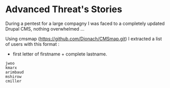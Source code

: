 # Advanced Threat's Stories

During a pentest for a large compagny I was faced to a completely updated Drupal CMS, nothing overwhelmed ...

Using cmsmap (https://github.com/Dionach/CMSmap.git) I extracted a list of users with this format : 
* first letter of firstname + complete lastname.
```
jwoo
kmarx
arimbaud
mshirow
cmiller
```

